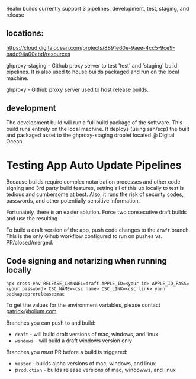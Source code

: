 Realm builds currently support 3 pipelines: development, test, staging, and release

## locations:

https://cloud.digitalocean.com/projects/8891e60e-9aee-4cc5-9ce9-badd94a00ebd/resources

ghproxy-staging - Github proxy server to test 'test' and 'staging' build pipelines. It is also used to house builds packaged and run on the local machine.

ghproxy - Github proxy server used to host release builds.

## development

The development build will run a full build package of the software. This build runs entirely on the local machine. It deploys (using ssh/scp) the built and packaged asset to the ghproxy-staging droplet located @ Digital Ocean.

# Testing App Auto Update Pipelines

Because builds require complex notarization processes and other code signing and 3rd party build features, setting all of this up locally to test is tedious and cumbersome at best. Also, it runs the risk of security codes, passwords, and other potentially sensitive information.

Fortunately, there is an easier solution. Force two consecutive draft builds and use the resulting

To build a draft version of the app, push code changes to the `draft` branch. This is the only Gihub workflow configured to run on pushes vs. PR/closed/merged.

## Code signing and notarizing when running locally

`npx cross-env RELEASE_CHANNEL=draft APPLE_ID=<your id> APPLE_ID_PASS=<your password> CSC_NAME=<csc name> CSC_LINK=<csc link> yarn package:prerelease:mac`

To get the values for the environment variables, please contact patrick@holium.com

Branches you can push to and build:

- `draft` - will build draft versions of mac, windows, and linux
- `windows` - will build a draft windows version only

Branches you _must_ PR before a build is triggered:

- `master` - builds alpha versions of mac, windows, and linux
- p`roduction` - builds release versions of mac, windowws, and linux
